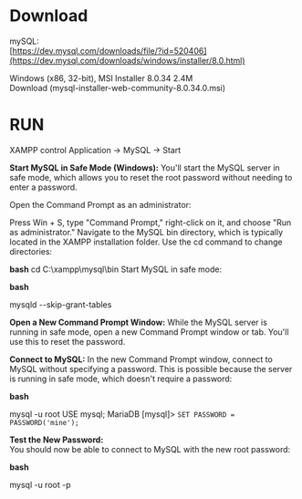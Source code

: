 # Download 

mySQL:  
[https://dev.mysql.com/downloads/file/?id=520406](https://dev.mysql.com/downloads/windows/installer/8.0.html)

Windows (x86, 32-bit), MSI Installer	8.0.34	2.4M	
Download
(mysql-installer-web-community-8.0.34.0.msi)

# RUN  

XAMPP control Application -> MySQL -> Start


**Start MySQL in Safe Mode (Windows):**
You'll start the MySQL server in safe mode, which allows you to reset the root password without needing to enter a password.

Open the Command Prompt as an administrator:

Press Win + S, type "Command Prompt," right-click on it, and choose "Run as administrator."
Navigate to the MySQL bin directory, which is typically located in the XAMPP installation folder. Use the cd command to change directories:

**bash**
cd C:\xampp\mysql\bin
Start MySQL in safe mode:

**bash**

mysqld --skip-grant-tables

**Open a New Command Prompt Window:**
While the MySQL server is running in safe mode, open a new Command Prompt window or tab. You'll use this to reset the password.

**Connect to MySQL:**
In the new Command Prompt window, connect to MySQL without specifying a password. This is possible because the server is running in safe mode, which doesn't require a password:

**bash**

mysql -u root
USE mysql;
MariaDB [mysql]> ```SET PASSWORD = PASSWORD('mine');```


**Test the New Password:**  
You should now be able to connect to MySQL with the new root password:

**bash**

mysql -u root -p
